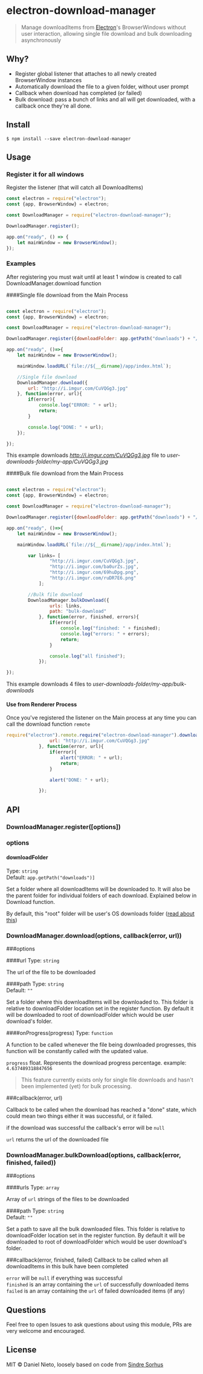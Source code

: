 # electron-download-manager

> Manage downloadItems from [Electron](http://electron.atom.io)'s BrowserWindows without user interaction, allowing single file download and bulk downloading asynchronously


## Why?

- Register global listener that attaches to all newly created BrowserWindow instances
- Automatically download the file to a given folder, without user prompt
- Callback when download has completed (or failed)
- Bulk download: pass a bunch of links and all will get downloaded, with a callback once they're all done.


## Install

```
$ npm install --save electron-download-manager
```


## Usage

### Register it for all windows

Register the listener (that will catch all DownloadItems)

```js
const electron = require("electron");
const {app, BrowserWindow} = electron;

const DownloadManager = require("electron-download-manager");

DownloadManager.register();

app.on("ready", () => {
    let mainWindow = new BrowserWindow();
});

```

### Examples

After registering you must wait until at least 1 window is created to call DownloadManager.download function

####Single file download from the Main Process

```js

const electron = require("electron");
const {app, BrowserWindow} = electron;

const DownloadManager = require("electron-download-manager");

DownloadManager.register({downloadFolder: app.getPath("downloads") + "/my-app"});;

app.on("ready", ()=>{
    let mainWindow = new BrowserWindow();

    mainWindow.loadURL(`file://${__dirname}/app/index.html`);

	//Single file download
	DownloadManager.download({
        url: "http://i.imgur.com/CuVQGg3.jpg"
    }, function(error, url){
        if(error){
            console.log("ERROR: " + url);
            return;
        }

        console.log("DONE: " + url);
    });

});


```

This example downloads *http://i.imgur.com/CuVQGg3.jpg* file to *user-downloads-folder/my-app/CuVQGg3.jpg*

####Bulk file download from the Main Process

```js

const electron = require("electron");
const {app, BrowserWindow} = electron;

const DownloadManager = require("electron-download-manager");

DownloadManager.register({downloadFolder: app.getPath("downloads") + "/my-app"});;

app.on("ready", ()=>{
    let mainWindow = new BrowserWindow();

    mainWindow.loadURL(`file://${__dirname}/app/index.html`);

	    var links= [
                "http://i.imgur.com/CuVQGg3.jpg",
                "http://i.imgur.com/ba0urZs.jpg",
                "http://i.imgur.com/69huDpg.png",
                "http://i.imgur.com/ruDR7E6.png"
            ];

        //Bulk file download    
        DownloadManager.bulkDownload({
                urls: links,
                path: "bulk-download"
            }, function(error, finished, errors){
                if(error){
                    console.log("finished: " + finished);
                    console.log("errors: " + errors);
                    return;
                }

                console.log("all finished");
            });

});


```
This example downloads 4 files to *user-downloads-folder/my-app/bulk-downloads*

#### Use from Renderer Process

Once you've registered the listener on the Main process at any time you can call the download function `remote`

```js
require("electron").remote.require("electron-download-manager").download({
                url: "http://i.imgur.com/CuVQGg3.jpg"
            }, function(error, url){
                if(error){
                    alert("ERROR: " + url);
                    return;
                }

                alert("DONE: " + url);

            });
```

## API

### DownloadManager.register([options])

### options

#### downloadFolder

Type: `string`<br>
Default: `app.getPath("downloads")]`

Set a folder where all downloadItems will be downloaded to. It will also be the parent folder for individual folders of each download. Explained below in Download function.

By default, this "root" folder will be user's OS downloads folder
([read about this](http://electron.atom.io/docs/api/app/#appgetpathname))

### DownloadManager.download(options, callback(error, url))

###options

####url
Type: `string`

The url of the file to be downloaded

####path
Type: `string`<br>
Default: `""`

Set a folder where this downloadItems will be downloaded to. This folder is relative to downloadFolder location set in the register function. By default it will be downloaded to root of downloadFolder which would be user download's folder.

####onProgress(progress)
Type: `function`<br>

A function to be called whenever the file being downloaded progresses, this function will be constantly called with the updated value. 

`progress` float. Represents the download progress percentage. example: `4.637489318847656`

>This feature currently exists only for single file downloads and hasn't been implemented (yet) for bulk processing.


###callback(error, url)

Callback to be called when the download has reached a "done" state, which could mean two things either it was successful, or it failed.

if the download was successful the callback's error will be `null`

`url` returns the url of the downloaded file

### DownloadManager.bulkDownload(options, callback(error, finished, failed))

###options

####urls
Type: `array`

Array of `url` strings of the files to be downloaded

####path
Type: `string`<br>
Default: `""`

Set a path to save all the bulk downloaded files. This folder is relative to downloadFolder location set in the register function. By default it will be downloaded to root of downloadFolder which would be user download's folder.

###callback(error, finished, failed)
Callback to be called when all downloadItems in this bulk have been completed

`error` will be `null` if everything was successful <br>
`finished` is an array containing the `url` of successfully downloaded items <br>
`failed` is an array containing the `url` of failed downloaded items (if any)

## Questions
Feel free to open Issues to ask questions about using this module, PRs are very welcome and encouraged.

## License

MIT © Daniel Nieto, loosely based on code from [Sindre Sorhus](https://sindresorhus.com)
